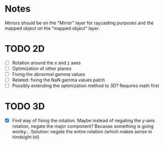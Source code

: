 # Notes
Mirrors should be on the "Mirror" layer for raycasting purposes and the mapped object on the "mapped object" layer.

# TODO 2D
- [ ] Rotation around the x and z axes
- [ ] Optimization of other planes
- [ ] Fixing the abnormal gamma values
- [ ] Related: fixing the NaN gamma values patch
- [ ] Possibly extending the optimization method to 3D? Requires math first

# TODO 3D
- [x] Find way of fixing the rotation. Maybe instead of negating the y-axis rotation, negate the major component? Because something is going wonky... Solution: negate the entire rotation (which makes sense in hindsight lol)